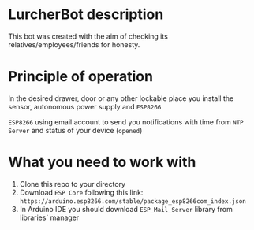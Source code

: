 # LurcherBot description
This bot was created with the aim of checking its relatives/employees/friends for honesty.

# Principle of operation

In the desired drawer, door or any other lockable place you install the sensor, autonomous power supply and `ESP8266`

`ESP8266` using email account to send you notifications with time from `NTP Server` and status of your device (`opened`)

# What you need to work with

1. Clone this repo to your directory
2. Download `ESP Core` following this link: `https://arduino.esp8266.com/stable/package_esp8266com_index.json`
3. In Arduino IDE you should download `ESP_Mail_Server` library from libraries` manager



